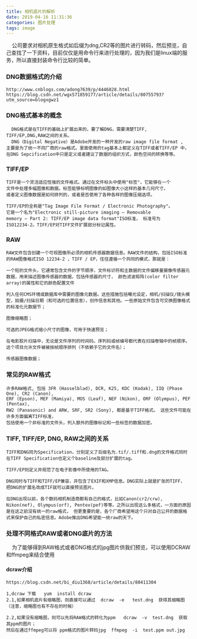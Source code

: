 ```yaml
---
title: 相机底片的解析
date: 2019-04-16 11:31:36
categories: 图片处理
tags: image
---
```


&nbsp;&nbsp;&nbsp;&nbsp;公司要求对相机原生格式如后缀为dng,CR2等的图片进行转码，然后预览，自己查找了一下资料，目前仅仅是用命令行来进行处理的，因为我们是linux端的服务，所以直接封装命令行比较的简单。

### DNG数据格式的介绍
```
http://www.cnblogs.com/adong7639/p/4446828.html
https://blog.csdn.net/wgx571859177/article/details/80755793?utm_source=blogxgwz1
```

### DNG格式基本的概念
```
  DNG格式是在TIFF的基础上扩展出来的，要了解DNG，需要清楚TIFF,
TIFF/EP,DNG,RAW之间的关系。
  DNG（Digital Negative）是Adobe开发的一种开发的raw image file format ,
主要是为了统一不同厂商的raw格式。里面使用的tag基本上都定义在TIFF或者TIFF/EP 中，
在DNG Sepcification中只是定义或者建议了数据的组织方式，颜色空间的转换等等。

```

### TIFF/EP
```
TIFF是一个灵活适应性强的文件格式。通过在文件标头中使用"标签"，它能够在一个
文件中处理多幅图像和数据。标签能够标明图像的如图像大小这样的基本几何尺寸，
或者定义图像数据是如何排列的，或者是否使用了各种各样的图像压缩选项。

TIFF/EP的全称是"Tag Image File Format / Electronic Photography"。 
它是一个名为"Electronic still-picture imaging – Removable 
memory – Part 2: TIFF/EP image data format"ISO标准， 标准号为
ISO12234-2。TIFF/EP对TIFF文件扩展部分标记属性。
```

### RAW
```
RAW文件包含创建一个可视图像所必须的相机传感器数据信息。RAW文件的结构，包括ISO标准的RAW图像格式ISO 12234-2 ，TIFF / EP，往往遵循一个共同的模式，那就是：

一个短的文件头，它通常包含文件的字节顺序，文件标识符和主数据的文件偏移量摄像传感器元数据，用来描述图像传感器的数据，包括传感器的尺寸， 颜色滤波矩阵(color filter array)的属性和它的颜色配置文件

列入任何CMS环境或数据库中需要的图像元数据。这些措施包括曝光设定，相机/扫描仪/镜头模型，拍摄/扫描日期（和可选的位置信息），创作信息和其他。一些原始文件包含可交换图像格式的标准化元数据节；

图像缩略图；

可选的JPEG格式缩小尺寸的图像，可用于快速预览；

在电影胶片扫描中，无论是文件序列的时间码，序列码或帧编号都代表在扫描卷轴中的帧顺序。这个项目允许文件被被按帧顺序排列（不依赖于它的文件名​）；

传感器图像数据；
```

### 常见的RAW格式
```
许多RAW格式, 包括 3FR (Hasselblad), DCR, K25, KDC (Kodak), IIQ (Phase One), CR2 (Canon), 
ERF (Epson), MEF (Mamiya), MOS (Leaf), NEF (Nikon), ORF (Olympus), PEF (Pentax), 
RW2 (Panasonic) and ARW, SRF, SR2 (Sony), 都是基于TIFF格式。 这些文件可能在许多方面偏离TIFF标准，
包括使用一个非标准的文件头，列入额外的图像标记和一些标签的数据加密。
```

### TIFF, TIFF/EP, DNG, RAW之间的关系
```
TIFF和DNG同为Specification，分别定义了后缀名为.tif/.tiff和.dng的文件格式同时在TIFF Specification也定义个baseline及部分扩展的tag。

TIFF/EP则定义并规范了在电子影像中所使用的TAG。

DNG同时与TIFF和TIFF/EP兼容，并包含了EXIF和XMP信息。DNG实际上就是扩张的TIFF， 把DNG的扩展名改成TIF就可以直接预览图片。

在DNG出现以前，各个数码相机制造商都有自己的格式，比如Canon(cr2/crw), Nikon(nef), Olympus(orf), Pentex(pef)等等。之所以出现这么多格式，一方面的原因是在这之前没有统一的raw格式， 但更重要的是，各个厂商希望用这个只对自己公开的数据格式来保护自己的私密信息。Adobe推出DNG希望能一统raw的天下。
```

### 处理不同格式RAW或者DNG底片的方法
&nbsp;&nbsp;&nbsp;&nbsp;为了能够得到RAW格式或者DNG格式的jpg图片供我们预览，可以使用DCRAW和ffmpeg来结合使用
#### dcraw介绍
```
https://blog.csdn.net/bi_diu1368/article/details/80411304
```
```
1,dcraw 下载   yum  install dcraw
2.1,如果相机底片有缩略图，则直接可以通过  dcraw  -e   test.dng  获得其缩略图（注意，缩略图也有不存在的时候）

2.2,如果没有缩略图，则可以先将RAW格式的转化为ppm   dcraw  -v  test.dng  获取其ppm的图片；
然后在通过ffmpeg可以将 ppm格式的图片转码jpg  ffmpeg  -i  test.ppm out.jpg 

```